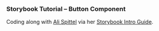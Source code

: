 ### Storybook Tutorial – Button Component

Coding along with [Ali Spittel](https://alispit.tel/) via her [Storybook Intro Guide](https://welearncode.com/storybook/).

